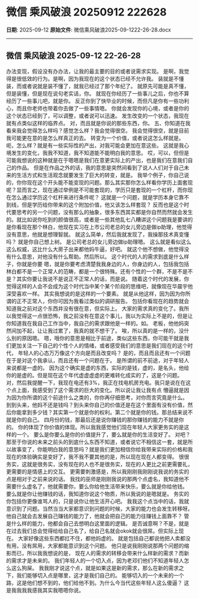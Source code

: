 # 微信 乘风破浪 20250912 222628

**日期**: 2025-09-12
**原始文件**: 微信乘风破浪2025-09-1222-26-28.docx

---

## 微信 乘风破浪 2025-09-12 22-26-28

办法变现，假设没有办办法，让我的最主要的目的或者说需求实现。
是啊，我觉得是很低效的行为。是啊，因为我现在的这个状态已经不允许我。
装就是不懂装，而或者说就是装不懂了，就我已经过了那个年纪了。
就原先可能是真不懂，但是装懂，但是现在说句老实话，你。
就现在你经历了一些事儿之后，你也不算经历了一些事儿吧，就是你。
反正你到了快毕业的时候，而但凡是你有一些功利心，而且你老师也带着你去做了一些事情嗯。
你就会发现你的心境，或者是你的这个状态已经到了，可以调整，或者说可以迅速。
发生改变的一个状态，我现在就有点类似这样的临界点。
对，而且就是你说的那些东西，你。
五、你知道在我看来我会觉得怎么样吗？感觉怎么样？我会觉得很空。
我会觉得很空，就是目前我可能更在意的是怎么样真正的去。
转变为一个价值，或者说这怎么样就是。
呃，怎么样？就是有一些实际性的产出，对我可能会更加在意这些。
这就是我心境发生的变化，我我不知道，我不知道能不能明白我的意思。
哎，可以，但但是可能我想说的这种就是在于嗯嗯是我们在意更实际上的产出，也是我们在意我们自己的作品。
但是在作品之外的话，我的意思是突然间看到了说人人们对于自己未来的生活方式和生活观念就要发生了巨大的转变，就是。
我举个例子，你自己说的，你你现在这个开头能不能变现的问题。那么其实那你怎么样看你学历上面套现呢？显而言之，现在通过举例是不可能套现的，学历只是套现的一个杠杆，而你现在怎么通过学历这个杠杆来进行条件呢？
这就是一个问题，就是学历本身它靠不到线，但是学历给你带来的这个附加价值，他又该怎么样套现？
反而也是这个时代要思考的另一个问题，没有那么的抽象，很多东西其实都是你自然而然就会发生的。就比如说你吃到的颜值很高，或者是一些其他乱七八糟讲这个问题我是要讲的是你看现在那个林白，他现在实习在上市公司老总的女儿旁边是做ip助理，他觉得没有意思，他就是想理智就。
就这么简单，然后我就发现了，我操那技术真变懂吗？
就是你自己想上树。
是公司老总的女儿旁边做ip助理嗯。
这么就是看似这么这么权威，这比什么大房子出来都他妈牛逼，好吧。
就这个他不想做，他觉得没有什么意思，对他没有什么帮助。然后所以。
这个时代的人的需求到底是什么样子，你就是你要
嗯，就是你要考虑清楚我我身边的人，你身边的人，包括我包括林白都不是一个正常人的范畴，都是一个很特殊。还有个性的一个群，不是不是不是？其实你要让我说不是说正不正常人的话，而是说。
随着这个时代的发展，你觉得这样的人会不会成为这个时代当中某个某个阶段的思维吧，就像现在华晨宇他深受喜欢一样。
其实我想说的是这样的一个要素。
就是从他这样，因为因为你所谓的正不正常人，你你可因为我看过类似的调研报告。
包括你看现在的趋势就会知道我之前对这个东西并没有很在意，但实际上。
大家的需求真的变化了。我所以我觉得这一点很恐怖，我之前没有在意这个事儿，我以为实际上不是的，但是让你知道我在我自己工作当中，我自己的需求跟他是一样的。如。
老板，他他妈突然间加不起，让让我过累了，我真的就不想干了。
唉，所以真的是一样的，没什么别的原因嗯。
嗯，哦你的意思是相比于前途，类似这些东西，你可能干就是我们更加关注一下自己的个性个人的情绪，或者感受我们的意思是我们现在的这个时代，
年轻人的心态万万像这个方向是而且改变吗？
是的，而且而且还有一个问题在于是对这个我承认，而且还有一个问题在于。
是所谓的前不前途，对于年轻人来说都是一虚的。
因为这个确实是虚的东西，实际的是钱，虚的，是名头，他给你的是虚的。但是现在这个年代虚虚虚虚的更难转化成实的了，这是个问题。
对，然后我提醒一下，我现在电还有3%，我正在找电机房充电。我只是说在在这个点上面，我感受到了这个需求的巨大的变化。所以说让我让我有点
懵逼就是因为因为你所谓的这个前途什么之类的，你你再仔细思考，对你而言究竟是什么。
到到头来，他妈不还是钱吗？到头来你自己的价值还是在这个里面有没有价值，然后你能拿到多少钱？其实第一个就是你的权利。第二个就是你的钱。那总结来说不就是你的自己。
四月份的钱，那最后还是说你赚钱的那你赚钱的能力不就是你的。
你的体现了你价值的体现。所以我我感觉他们现在年轻人大家更务实的是这样的一个。
要么是你要么是你的价值提升了，要么就是你的生活变好了。
对吧？那至于你说的未来之前头的到底什么东西不知道，或者说它不相信这一套，就是所以故事变了，你能明白我的意思吗？就是我们更加相信你给我带来实际的价格和我现在的体验确实是变好了，我不我不要其他的是，所以现在现在人都变得。
很很务实，这就是很务实，没有现在的人也不是很务实，现在的人更比之前更需要礼，更需要的是情感上的交互。
更需要刺激感是，所以我刚刚我刚刚说我说的务实的点是相对于之前来说的话。
我找的巫师是刚刚我说的那两个点虚名，我知道他不需要什么虚名了，他就需要你，要么你给他生活带来快乐，要么就是你给他钱。
要么就是你让他赚钱的话，我知道你说这个物质，所以我说的是嗯就是。
务实的你包括你更像谁骂人的，只是说你让他生活开心吧。
我我这个点当中的话，我就意识到了问题。当然当当大家都意识到问题的时候，大家的能力也会发生转移呀。
他自己就会去发展自己赚钱的能力了，他就会把自己的能力往赚钱上面靠不？
管是什么样的能力，他都会自己去想明白这里面的逻辑。
是否诚意啊？不是，就是在过去我们总会觉得给给自己名了，给自己名就会okok就会很屌。但实际上现在。
大家好像这些东西都扛不住，都他妈虚的。
就是包括自己都说他把人卖都没有用，没有屌用，大家都能意识到这个问题。
他只是说我刚刚说那两个问题的缩影而已，所以我我想说的是，
现在人的需求的转移会带来什么样新的需求？而新的需求才是未来的。
我们年轻人的一个切入点，因为老邓们他们不知道年轻人怎么这么狗屎。
我我刚才说这个点，就是如果这是新的需求，那么在新的需求之下，我们能够切入点是哪里，这才是我们自己的。
能够切入的一个未来的一个路，这是他们想不到的，他们给他不到。为什么今当代这些年轻人这么傻逼？
这是我我我我感我其实我嗯嗯你说。

